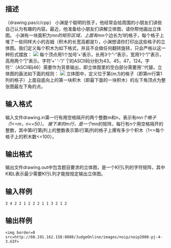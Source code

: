 ## 描述

（drawing.pas/c/cpp） 小渊是个聪明的孩子，他经常会给周围的小朋友们讲些自己认为有趣的内容。最近，他准备给小朋友们讲解立体图，请你帮他画出立体图。 小渊有一块面积为m*n的矩形区域，上面有m*n个边长为1的格子，每个格子上堆了一些同样大小的吉姆（积木的长宽高都是1），小渊想请你打印出这些格子的立体图。我们定义每个积木为如下格式，并且不会做任何翻转旋转，只会严格以这一种形式摆放： <img border=0 src=http://60.191.162.158:8080/JudgeOnline/images/noip/noip2008-pj-4-1.GIF> 每个顶点用1个加号’+’表示，长用3个”-“表示，宽用1个”/”表示，高用两个”|”表示。字符’+’ ‘-‘’/’ ‘|’的ASCII码分别为43，45，47，124。字符’.’（ASCII码46）需要作为背景输出，即立体图里的空白部分需要用’.’代替。立体图的画法如下面的规则： <img border=0 src=http://60.191.162.158:8080/JudgeOnline/images/noip/noip2008-pj-4-2.GIF> 立体图中，定义位于第(m,1)的格子（即第m行第1列的格子）上面自底向上的第一块积木（即最下面的一块积木）的左下角顶点为整张图最左下角的点。 

## 输入格式

输入文件drawing.in第一行有用空格隔开的两个整数m和n，表示有m*n个格子（1<=m，n<=50）。 接下来的m行，是一个m*n的矩阵，每行有n个用空格隔开的整数，其中第i行第j列上的整数表示第i行第j列的格子上摞有多少个积木（1<=每个格子上的积木数<=100）。 

## 输出格式

输出文件drawing.out中包含题目要求的立体图，是一个K行L列的字符矩阵，其中K和L表示最少需要K行L列才能按规定输出立体图。

## 输入样例

```plaintext
3 4 2 2 1 2 2 2 1 1 3 2 1 2 
```

## 输出样例

```plaintext
<img border=0 src=http://60.191.162.158:8080/JudgeOnline/images/noip/noip2008-pj-4-3.GIF> 
```



 



 

